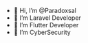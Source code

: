 - 👋 Hi, I’m @Paradoxsal
- 👀 I’m Laravel Developer
- 🌱 I’m Flutter Developer
- 💞️ I’m CyberSecurity

<!---
01101000 01110100 01110100 01110000 01110011 00111010 
00101111 00101111 01110111 01110111 01110111 00101110 01100110 
01100001 01100011 01100101 01100010 01101111 01101111 01101011 
00101110 01100011 01101111 01101101 00101111 01010011 01110100 01110010 
01101111 01100001 01101101 01100101 00101110 01000100 01101111 01100010 
01101100 01100101
--->

